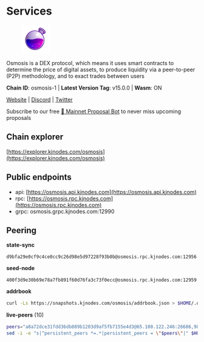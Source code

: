 # Services

<figure><img src="https://raw.githubusercontent.com/kj89/cosmos-images/main/logos/osmosis.png" alt=""><figcaption></figcaption></figure>

Osmosis is a DEX protocol, which means it uses smart contracts  to determine the price of digital assets, to produce liquidity  via a peer-to-peer (P2P) methodology, and to exact trades between users

**Chain ID**: osmosis-1 | **Latest Version Tag**: v15.0.0 | **Wasm**: ON

[Website](https://osmosis.zone) | [Discord](https://discord.gg/osmosis) | [Twitter](https://twitter.com/osmosiszone)



Subscribe to our free [🤖 Mainnet Proposal Bot](https://t.me/kjnodes_proposal_bot) to never miss upcoming proposals


## Chain explorer
[https://explorer.kjnodes.com/osmosis](https://explorer.kjnodes.com/osmosis)

## Public endpoints

* api: [https://osmosis.api.kjnodes.com](https://osmosis.api.kjnodes.com)
* rpc: [https://osmosis.rpc.kjnodes.com](https://osmosis.rpc.kjnodes.com)
* grpc: osmosis.grpc.kjnodes.com:12990

## Peering

**state-sync**

```text
d9bfa29e0cf9c4ce0cc9c26d98e5d97228f93b0b@osmosis.rpc.kjnodes.com:12956
```

**seed-node**

```text
400f3d9e30b69e78a7fb891f60d76fa3c73f0ecc@osmosis.rpc.kjnodes.com:12959
```

**addrbook**
```bash
curl -Ls https://snapshots.kjnodes.com/osmosis/addrbook.json > $HOME/.osmosisd/config/addrbook.json
```

**live-peers** (10)
```bash
peers="a8a72dce31fdd36db889b1203d9af5fb7155e4d3@65.108.122.246:26686,980b15331dece2aa8020c1800b9c00ddb273c872@138.201.32.103:30656,6b1dd134b30aeaeb2f21f33bd2cd0370a2275501@138.68.6.165:26656,82e224c9640048a6513c589e904c0d903bb99f32@74.118.140.23:26656,ac2fbcb5de633d136a942c28c3049e3edbc6e69a@85.239.233.61:2000,6e9b0cf3ea78a9a540c75a4cfeb0c6a54b73fee4@65.108.127.166:26656,9f2df25f380a7e67a92c3dc5e7c33c08555b30dc@5.9.108.19:26656,7f36123a395e902deaecf63bdaf5656bbb209623@15.204.52.75:26656,807eda3abecff79df294d127cf58d6d5e07393ee@67.209.54.21:26656,d9bfa29e0cf9c4ce0cc9c26d98e5d97228f93b0b@65.109.88.38:12956"
sed -i -e "s|^persistent_peers *=.*|persistent_peers = \"$peers\"|" $HOME/.osmosisd/config/config.toml
```
